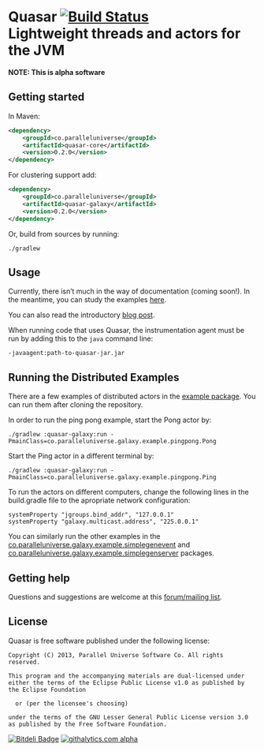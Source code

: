 # Quasar [![Build Status](https://travis-ci.org/puniverse/quasar.png?branch=master)](https://travis-ci.org/puniverse/quasar) <br/>Lightweight threads and actors for the JVM


**NOTE: This is alpha software**

## Getting started

In Maven:

```xml
<dependency>
    <groupId>co.paralleluniverse</groupId>
    <artifactId>quasar-core</artifactId>
    <version>0.2.0</version>
</dependency>
```

For clustering support add:

```xml
<dependency>
    <groupId>co.paralleluniverse</groupId>
    <artifactId>quasar-galaxy</artifactId>
    <version>0.2.0</version>
</dependency>
```

Or, build from sources by running:

```
./gradlew
```

## Usage

Currently, there isn’t much in the way of documentation (coming soon!).
In the meantime, you can study the examples [here](https://github.com/puniverse/quasar/tree/master/quasar-core/src/test/java/co/paralleluniverse/actors).

You can also read the introductory [blog post](http://blog.paralleluniverse.co/post/49445260575/quasar-pulsar).

When running code that uses Quasar, the instrumentation agent must be run by adding this to the `java` command line:

```
-javaagent:path-to-quasar-jar.jar
```

## Running the Distributed Examples

There are a few examples of distributed actors in the [example package](https://github.com/puniverse/quasar/tree/master/quasar-galaxy/src/main/java/co/paralleluniverse/galaxy/example).
You can run them after cloning the repository. 

In order to run the ping pong example, start the Pong actor by:
```
./gradlew :quasar-galaxy:run -PmainClass=co.paralleluniverse.galaxy.example.pingpong.Pong
```
Start the Ping actor in a different terminal by:
```
./gradlew :quasar-galaxy:run -PmainClass=co.paralleluniverse.galaxy.example.pingpong.Ping
```

To run the actors on different computers, change the following lines in the build.gradle file to the apropriate network configuration:
```
systemProperty "jgroups.bind_addr", "127.0.0.1"
systemProperty "galaxy.multicast.address", "225.0.0.1"
```

You can similarly run the other examples in the [co.paralleluniverse.galaxy.example.simplegenevent](https://github.com/puniverse/quasar/tree/master/quasar-galaxy/src/main/java/co/paralleluniverse/galaxy/example/simplegenevent) and [co.paralleluniverse.galaxy.example.simplegenserver](https://github.com/puniverse/quasar/tree/master/quasar-galaxy/src/main/java/co/paralleluniverse/galaxy/example/simplegenserver) packages.

## Getting help

Questions and suggestions are welcome at this [forum/mailing list](https://groups.google.com/forum/?fromgroups#!forum/quasar-pulsar-user).

## License 

Quasar is free software published under the following license:

```
Copyright (C) 2013, Parallel Universe Software Co. All rights reserved.

This program and the accompanying materials are dual-licensed under
either the terms of the Eclipse Public License v1.0 as published by
the Eclipse Foundation
 
  or (per the licensee's choosing)
 
under the terms of the GNU Lesser General Public License version 3.0
as published by the Free Software Foundation.
```

[![Bitdeli Badge](https://d2weczhvl823v0.cloudfront.net/puniverse/quasar/trend.png)](https://bitdeli.com/free "Bitdeli Badge")
[![githalytics.com alpha](https://cruel-carlota.gopagoda.com/d376531837c3513ea73279fdbee7d48b "githalytics.com")](http://githalytics.com/puniverse/quasar)
